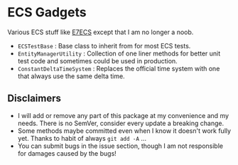 # ECS Gadgets

Various ECS stuff like [E7ECS](https://github.com/5argon/E7ECS) except that I am no longer a noob.

- `ECSTestBase` : Base class to inherit from for most ECS tests.
- `EntityManagerUtility` : Collection of one liner methods for better unit test code and sometimes could be used in production.
- `ConstantDeltaTimeSystem` : Replaces the official time system with one that always use the same delta time.

## Disclaimers

- I will add or remove any part of this package at my convenience and my needs. There is no SemVer, consider every update a breaking change.
- Some methods maybe committed even when I know it doesn't work fully yet. Thanks to habit of always `git add -A` ...
- You can submit bugs in the issue section, though I am not responsible for damages caused by the bugs!
